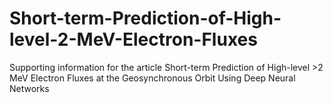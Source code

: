 # Short-term-Prediction-of-High-level-2-MeV-Electron-Fluxes
Supporting information for the article Short-term Prediction of High-level >2 MeV Electron Fluxes at the Geosynchronous Orbit Using Deep Neural Networks
